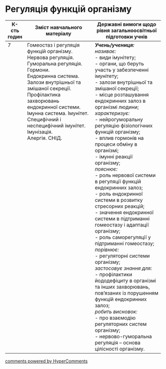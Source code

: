 <div id="hypercomments_widget" class="js-hypercomments-widget invisible"></div>

# Регуляція функцій організму

<table>
  <tr>
    <td width="10%" align="center"><b>К-сть годин</b></td>  
    <td width="45%" align="center"><b>Зміст навчального матеріалу</b></td>
    <td width="45%" align="center"><b>Державні вимоги щодо рівня загальноосвітньої підготовки учнів</b></td>
  </tr>
<tbody>
  <tr>
<td width="10%" style="vertical-align:top !important;">7</td>
    <td width="45%" style="vertical-align:top !important;">
Гомеостаз і регуляція функцій організму.<br>
Нервова регуляція.<br>
Гуморальна регуляція.<br>
Гормони. <br>
Ендокринна система. Залози внутрішньої та змішаної секреції. Профілактика захворювань ендокринної системи. <br>
Імунна система. Імунітет. Специфічний і неспецифічний імунітет. Імунізація.<br>
Алергія. СНІД.
</td>
    <td width="45%" style="vertical-align:top !important;">
<i><b>Учень/учениця:</b></i><br>
<i>називає:</i><br>
- види  імунітету;<br>
- органи, що беруть участь у забезпеченні імунітету;<br>
- залози внутрішньої та змішаної секреції;<br>
- місце розташування ендокринних залоз в організмі людини;<br>
<i>характеризує:</i><br>
- нейрогуморальну регуляцію фізіологічних функцій організму;<br>
- вплив гормонів на процеси обміну в організмі;<br>
- імунні реакції організму; <br>
<i>пояснює:</i><br>
- роль нервової системи в регуляції функцій ендокринних залоз;<br>
 - роль ендокринної системи в розвитку стресорних реакцій;<br>
- значення  ендокринної системи в підтриманні гомеостазу і адаптації організму;<br>
- роль саморегуляції у підтриманні гомеостазу;<br>
<i>порівнює:</i><br>
- регуляторні системи організму;<br>
<i>застосовує знання для:</i><br>
- профілактики йододефiциту в організмі та інших захворювань, пов’язаних із порушенням функцій ендокринних залоз;<br>
<i>робить висновок:</i><br>
- про взаємодію регуляторних систем організму;<br>
- нервово-гуморальна регуляція – основа цілісності організму.</td>
</tr>
</tbody>
</table>

<div class="js-hypercomments-container">
<a href="http://hypercomments.com" class="hc-link" title="comments widget">comments powered by HyperComments</a>
</div>